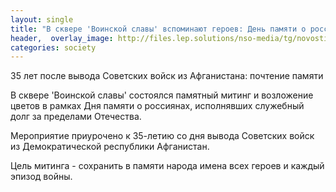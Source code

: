 ```yaml
---
layout: single
title: "В сквере 'Воинской славы' вспоминают героев: День памяти о россиянах за пределами Отечества"
header,  overlay_image: http://files.lep.solutions/nso-media/tg/novostikb/34292/0.webp,  overlay_filter: 0.5
categories: society
---
```


35 лет после вывода Советских войск из Афганистана: почтение памяти

В сквере 'Воинской славы' состоялся памятный митинг и возложение цветов в рамках Дня памяти о россиянах, исполнявших служебный долг за пределами Отечества.

Мероприятие приурочено к 35-летию со дня вывода Советских войск из Демократической республики Афганистан.

Цель митинга - сохранить в памяти народа имена всех героев и каждый эпизод войны.